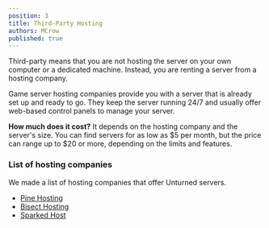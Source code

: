 ```yaml
---
position: 3
title: Third-Party Hosting
authors: MCrow
published: true
---
```


Third-party means that you are not hosting the server on your own computer or a dedicated machine. Instead, you are renting a server from a hosting company.  

Game server hosting companies provide you with a server that is already set up and ready to go. They keep the server running 24/7 and usually offer web-based control panels to manage your server.

**How much does it cost?** It depends on the hosting company and the server's size. You can find servers for as low as $5 per month, but the price can range up to $20 or more, depending on the limits and features.

### List of hosting companies
We made a list of hosting companies that offer Unturned servers.

* [Pine Hosting](https://pinehosting.com/unturned)
* [Bisect Hosting](https://www.bisecthosting.com/unturned-server-hosting)
* [Sparked Host](https://sparkedhost.com/unturned-hosting)